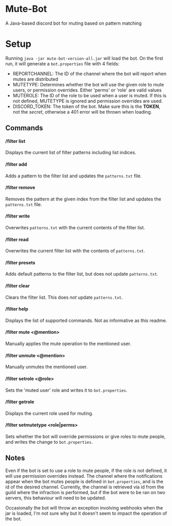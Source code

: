 # Mute-Bot
A Java-based discord bot for muting based on pattern matching

# Setup
Running `java -jar mute-bot-version-all.jar` will load the bot.
On the first run, it will generate a `bot.properties` file with 4 fields:
 - REPORTCHANNEL: The ID of the channel where the bot will report when mutes are distributed
 - MUTETYPE: Determines whether the bot will use the given role to mute users, or permission overrides. Either 'perms' or 'role' are valid values
 - MUTEROLE: The ID of the role to be used when a user is muted. If this is not defined, MUTETYPE is ignored and permission overrides are used.
 - DISCORD_TOKEN: The token of the bot. Make sure this is the **TOKEN**, not the *secret*, otherwise a 401 error will be thrown when loading.

## Commands

#### /filter list
Displays the current list of filter patterns including list indices.

#### /filter add <pattern>
Adds a pattern to the filter list and updates the `patterns.txt` file.

#### /filter remove <index>
Removes the pattern at the given index from the filter list and updates the `patterns.txt` file.

#### /filter write
Overwrites `patterns.txt` with the current contents of the filter list.

#### /filter read
Overwrites the current filter list with the contents of `patterns.txt`.

#### /filter presets
Adds default patterns to the filter list, but does not update `patterns.txt`.

#### /filter clear
Clears the filter list. This does *not* update `patterns.txt`.

#### /filter help
Displays the list of supported commands. Not as informative as this readme.

#### /filter mute <@mention>
Manually applies the mute operation to the mentioned user.

#### /filter unmute <@mention>
Manually unmutes the mentioned user.

#### /filter setrole <@role>
Sets the 'muted user' role and writes it to `bot.properties`.

#### /filter getrole
Displays the current role used for muting.

#### /filter setmutetype <role|perms>
Sets whether the bot will override permissions or give roles to mute people, and writes the change to `bot.properties`.


## Notes
Even if the bot is set to use a role to mute people, if the role is not defined, it will use permission overrides instead.
The channel where the notifications appear when the bot mutes people is defined in `bot.properties`, and is the id of the desired channel.
Currently, the channel is retrieved via id from the guild where the infraction is performed, but if the bot were to be ran on two servers, this behaviour will need to be updated.

Occasionally the bot will throw an exception involving webhooks when the jar is loaded, I'm not sure why but it doesn't seem to impact the operation of the bot.